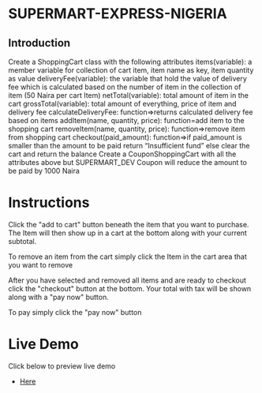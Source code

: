 # SUPERMART-EXPRESS-NIGERIA

## Introduction


Create a ShoppingCart class with the following attributes
items(variable): a member variable for collection of cart item, item name as key, item quantity as value
deliveryFee(variable): the variable that hold the value of delivery fee which is calculated based on the number of item in the collection of item (50 Naira per cart Item)
netTotal(variable): total amount of item in the cart
grossTotal(variable): total amount of everything, price of item and delivery fee
calculateDeliveryFee: function=>returns calculated delivery fee based on items
addItem(name, quantity, price): function=add item to the shopping cart
removeItem(name, quantity, price): function=>remove item from shopping cart
checkout(paid_amount): function=>if paid_amount is smaller than the amount to be paid return “Insufficient fund” else clear the cart and return the balance
Create a CouponShoppingCart with all the attributes above but SUPERMART_DEV Coupon will reduce the amount to be paid by  1000 Naira

# Instructions
Click the "add to cart" button beneath the item that you want to purchase. The Item will then show up in a cart at the bottom along with your current subtotal.

To remove an item from the cart simply click the Item in the cart area that you want to remove

After you have selected and removed all items and are ready to checkout click the "checkout" button at the bottom. Your total with tax will be shown along with a "pay now" button.

To pay simply click the "pay now" button

# Live Demo
Click below to preview live demo
- [Here ](https://amaechi-chuks.github.io/SUPERMART-EXPRESS-NIGERIA/)
